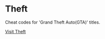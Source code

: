 # Theft

Cheat codes for 'Grand Theft Auto(GTA)' titles.

[Visit Theft](https://siddacool.github.io/theft/)

